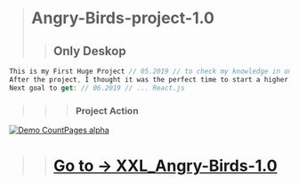 > # Angry-Birds-project-1.0
>> ## Only Deskop
```js
This is my First Huge Project // 05.2019 // to check my knowledge in only >> HTML5 + CSS3 + JavaScript <<
After the project, I thought it was the perfect time to start a higher level front-end development. 
Next goal to get: // 06.2019 // ... React.js  
```
>>> ### Project Action
[![Demo CountPages alpha](https://github.com/LukaszKolodziejski/XXL_Angry-Birds-1.0/blob/master/video/videoGIF.gif)](https://lukaszkolodziejski.github.io/XXL_Angry-Birds-1.0/)

>> # [Go to -> XXL_Angry-Birds-1.0](https://lukaszkolodziejski.github.io/XXL_Angry-Birds-1.0/)

